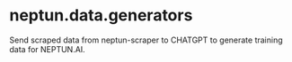 # neptun.data.generators
Send scraped data from neptun-scraper to CHATGPT to generate training data for NEPTUN.AI.
